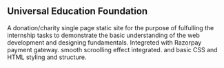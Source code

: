## Universal Education Foundation

A donation/charity single page static site for the purpose of fulfulling the internship tasks to demonstrate the basic understanding of the web development and designing fundamentals.
 Integreted with Razorpay payment gateway.
 smooth scroolling effect integrated.
 and basic CSS and HTML styling and structure.
 